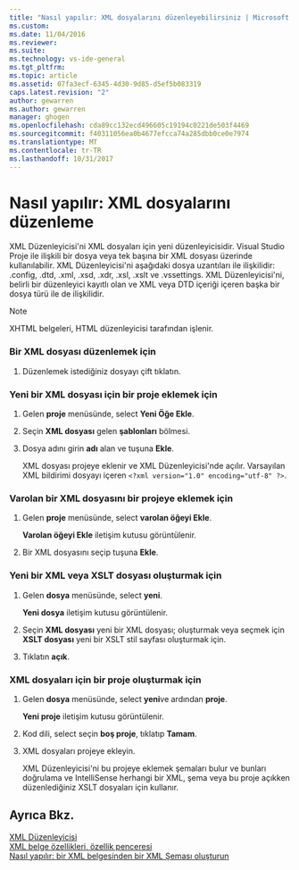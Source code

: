 ```yaml
---
title: "Nasıl yapılır: XML dosyalarını düzenleyebilirsiniz | Microsoft Docs"
ms.custom: 
ms.date: 11/04/2016
ms.reviewer: 
ms.suite: 
ms.technology: vs-ide-general
ms.tgt_pltfrm: 
ms.topic: article
ms.assetid: 07fa3ecf-6345-4d30-9d85-d5ef5b083319
caps.latest.revision: "2"
author: gewarren
ms.author: gewarren
manager: ghogen
ms.openlocfilehash: cda89cc132ecd496605c19194c0221de503f4469
ms.sourcegitcommit: f40311056ea0b4677efcca74a285dbb0ce0e7974
ms.translationtype: MT
ms.contentlocale: tr-TR
ms.lasthandoff: 10/31/2017
---
```

# <a name="how-to-edit-xml-files"></a>Nasıl yapılır: XML dosyalarını düzenleme
XML Düzenleyicisi'ni XML dosyaları için yeni düzenleyicisidir. Visual Studio Proje ile ilişkili bir dosya veya tek başına bir XML dosyası üzerinde kullanılabilir. XML Düzenleyicisi'ni aşağıdaki dosya uzantıları ile ilişkilidir: .config, .dtd, .xml, .xsd, .xdr, .xsl, .xslt ve .vssettings. XML Düzenleyicisi'ni, belirli bir düzenleyici kayıtlı olan ve XML veya DTD içeriği içeren başka bir dosya türü ile de ilişkilidir.  
  
> [!NOTE]
>  XHTML belgeleri, HTML düzenleyicisi tarafından işlenir.  
  
### <a name="to-edit-an-xml-file"></a>Bir XML dosyası düzenlemek için  
  
1.  Düzenlemek istediğiniz dosyayı çift tıklatın.  
  
### <a name="to-add-a-new-xml-file-to-a-project"></a>Yeni bir XML dosyası için bir proje eklemek için  
  
1.  Gelen **proje** menüsünde, select **Yeni Öğe Ekle**.  
  
2.  Seçin **XML dosyası** gelen **şablonları** bölmesi.  
  
3.  Dosya adını girin **adı** alan ve tuşuna **Ekle**.  
  
     XML dosyası projeye eklenir ve XML Düzenleyicisi'nde açılır. Varsayılan XML bildirimi dosyayı içeren `<?xml version="1.0" encoding="utf-8" ?>`.  
  
### <a name="to-add-an-existing-xml-file-to-a-project"></a>Varolan bir XML dosyasını bir projeye eklemek için  
  
1.  Gelen **proje** menüsünde, select **varolan öğeyi Ekle**.  
  
     **Varolan öğeyi Ekle** iletişim kutusu görüntülenir.  
  
2.  Bir XML dosyasını seçip tuşuna **Ekle**.  
  
### <a name="to-create-a-new-xml-or-xslt-file"></a>Yeni bir XML veya XSLT dosyası oluşturmak için  
  
1.  Gelen **dosya** menüsünde, select **yeni**.  
  
     **Yeni dosya** iletişim kutusu görüntülenir.  
  
2.  Seçin **XML dosyası** yeni bir XML dosyası; oluşturmak veya seçmek için **XSLT dosyası** yeni bir XSLT stil sayfası oluşturmak için.  
  
3.  Tıklatın **açık**.  
  
### <a name="to-create-a-project-for-xml-files"></a>XML dosyaları için bir proje oluşturmak için  
  
1.  Gelen **dosya** menüsünde, select **yeni**ve ardından **proje**.  
  
     **Yeni proje** iletişim kutusu görüntülenir.  
  
2.  Kod dili, select seçin **boş proje**, tıklatıp **Tamam**.  
  
3.  XML dosyaları projeye ekleyin.  
  
     XML Düzenleyicisi'ni bu projeye eklemek şemaları bulur ve bunları doğrulama ve IntelliSense herhangi bir XML, şema veya bu proje açıkken düzenlediğiniz XSLT dosyaları için kullanır.  
  
## <a name="see-also"></a>Ayrıca Bkz.  
 [XML Düzenleyicisi](../xml-tools/xml-editor.md)   
 [XML belge özellikleri, özellik penceresi](../xml-tools/xml-document-properties-properties-window.md)   
 [Nasıl yapılır: bir XML belgesinden bir XML Şeması oluşturun](../xml-tools/how-to-create-an-xml-schema-from-an-xml-document.md)